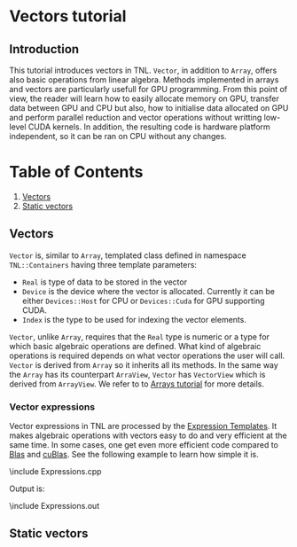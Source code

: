 # Vectors tutorial

## Introduction

This tutorial introduces vectors in TNL. `Vector`, in addition to `Array`, offers also basic operations from linear algebra. Methods implemented in arrays and vectors are particularly usefull for GPU programming. From this point of view, the reader will learn how to easily allocate memory on GPU, transfer data between GPU and CPU but also, how to initialise data allocated on GPU and perform parallel reduction and vector operations without writting low-level CUDA kernels. In addition, the resulting code is hardware platform independent, so it can be ran on CPU without any changes.

# Table of Contents
1. [Vectors](#vectors)
2. [Static vectors](#static_vectors)

## Vectors <a name="vectors"></a>

`Vector` is, similar to `Array`, templated class defined in namespace `TNL::Containers` having three template parameters:

* `Real` is type of data to be stored in the vector
* `Device` is the device where the vector is allocated. Currently it can be either `Devices::Host` for CPU or `Devices::Cuda` for GPU supporting CUDA.
* `Index` is the type to be used for indexing the vector elements.

`Vector`, unlike `Array`, requires that the `Real` type is numeric or a type for which basic algebraic operations are defined. What kind of algebraic operations is required depends on what vector operations the user will call. `Vector` is derived from `Array` so it inherits all its methods. In the same way the `Array` has its counterpart `ArraView`, `Vector` has `VectorView` which is derived from `ArrayView`. We refer to to [Arrays tutorial](../../Arrays/html/index.html) for more details.

### Vector expressions

Vector expressions in TNL are processed by the [Expression Templates](https://en.wikipedia.org/wiki/Expression_templates). It makes algebraic operations with vectors easy to do and very efficient at the same time. In some cases, one get even more efficient code compared to [Blas](https://en.wikipedia.org/wiki/Basic_Linear_Algebra_Subprograms) and [cuBlas](https://developer.nvidia.com/cublas). See the following example to learn how simple it is.

\include Expressions.cpp

Output is:

\include Expressions.out


## Static vectors <a name="static_vectors"></a>
